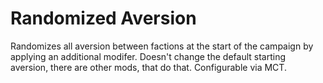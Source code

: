 # Randomized Aversion

Randomizes all aversion between factions at the start of the campaign by applying an additional modifer.
Doesn't change the default starting aversion, there are other mods, that do that.
Configurable via MCT.
